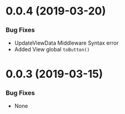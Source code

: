 <a name="0.0.4"></a>
# 0.0.4 (2019-03-20)

### Bug Fixes
- UpdateViewData Middleware Syntax error
- Added View global `toButton()`

<a name="0.0.3"></a>
# 0.0.3 (2019-03-15)

### Bug Fixes
- None
